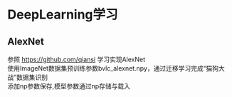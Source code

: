 # DeepLearning学习
## AlexNet
参照 https://github.com/qiansi 学习实现AlexNet<br>
使用ImageNet数据集预训练参数bvlc_alexnet.npy，通过迁移学习完成“猫狗大战”数据集识别<br>
添加np参数保存,模型参数通过np存储与载入<br>
